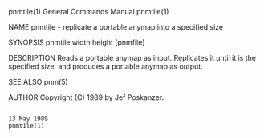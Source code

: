 pnmtile(1)                                                                               General Commands Manual                                                                               pnmtile(1)

NAME
       pnmtile - replicate a portable anymap into a specified size

SYNOPSIS
       pnmtile width height [pnmfile]

DESCRIPTION
       Reads a portable anymap as input.  Replicates it until it is the specified size, and produces a portable anymap as output.

SEE ALSO
       pnm(5)

AUTHOR
       Copyright (C) 1989 by Jef Poskanzer.

                                                                                               13 May 1989                                                                                     pnmtile(1)
